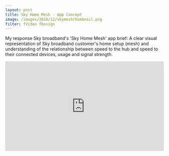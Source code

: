 ```yaml
---
layout: post
title: Sky Home Mesh - App Concept
image: /images/2018/12/skymeshthumbnail.png
filter: fVideo fDesign
---
```


My response Sky broadband's 'Sky Home Mesh' app brief:
A clear visual representation of Sky broadband customer's home setup (mesh) and understanding of the relationship between speed to the hub and speed to their connected devices, usage and signal strength.
	
<style>.embed-container { position: relative; padding-bottom: 56.25%; height: 0; overflow: hidden; max-width: 100%; } .embed-container iframe, .embed-container object, .embed-container embed { position: absolute; top: 0; left: 0; width: 100%; height: 100%; }</style><div class='embed-container'><iframe src='https://www.youtube.com/embed/6Ems5isTrTw' frameborder='0' allowfullscreen></iframe></div>


